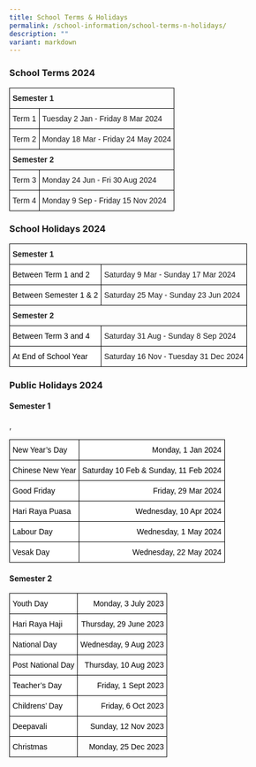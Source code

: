 ```yaml
---
title: School Terms & Holidays
permalink: /school-information/school-terms-n-holidays/
description: ""
variant: markdown
---
```

### School Terms 2024

<style type="text/css">
.tg  {border-collapse:collapse;border-spacing:0;}
.tg td{border-color:black;border-style:solid;border-width:1px;font-family:Arial, sans-serif;font-size:14px;
  overflow:hidden;padding:10px 5px;word-break:normal;}
.tg th{border-color:black;border-style:solid;border-width:1px;font-family:Arial, sans-serif;font-size:14px;
  font-weight:normal;overflow:hidden;padding:10px 5px;word-break:normal;}
.tg .tg-1wig{font-weight:bold;text-align:left;vertical-align:top}
.tg .tg-0lax{text-align:left;vertical-align:top}
</style>
<table class="tg">
<thead>
  <tr>
    <th class="tg-1wig" colspan="2">Semester 1</th>
  </tr>
</thead>
<tbody>
  <tr>
    <td class="tg-0lax">Term 1</td>
    <td class="tg-0lax">Tuesday 2 Jan&nbsp;- Friday 8 Mar 2024</td>
  </tr>
  <tr>
    <td class="tg-0lax">Term 2</td>
    <td class="tg-0lax">Monday 18 Mar - Friday 24 May 2024</td>
  </tr>
  <tr>
    <td class="tg-1wig" colspan="2">Semester 2</td>
  </tr>
  <tr>
    <td class="tg-0lax">Term 3</td>
    <td class="tg-0lax">Monday 24 Jun - Fri 30 Aug 2024</td>
  </tr>
  <tr>
    <td class="tg-0lax">Term 4</td>
    <td class="tg-0lax">Monday 9 Sep - Friday 15 Nov 2024</td>
  </tr>
</tbody>
</table>

### School Holidays 2024

<style type="text/css">
.tg  {border-collapse:collapse;border-spacing:0;}
.tg td{border-color:black;border-style:solid;border-width:1px;font-family:Arial, sans-serif;font-size:14px;
  overflow:hidden;padding:10px 5px;word-break:normal;}
.tg th{border-color:black;border-style:solid;border-width:1px;font-family:Arial, sans-serif;font-size:14px;
  font-weight:normal;overflow:hidden;padding:10px 5px;word-break:normal;}
.tg .tg-1wig{font-weight:bold;text-align:left;vertical-align:top}
.tg .tg-yst8{background-color:#FFF;text-align:left;text-decoration:underline;vertical-align:top}
.tg .tg-ktyi{background-color:#FFF;text-align:left;vertical-align:top}
</style>
<table class="tg">
<thead>
  <tr>
    <th class="tg-1wig" colspan="2">Semester 1</th>
  </tr>
</thead>
<tbody>
  <tr>
    <td class="tg-ktyi"><span style="font-weight:400;color:#000">Between Term 1 and 2</span></td>
    <td class="tg-0lax">Saturday 9 Mar - Sunday 17 Mar 2024</td>
  </tr>
  <tr>
    <td class="tg-ktyi"><span style="font-weight:400;color:#000">Between Semester 1 &amp; 2</span></td>
    <td class="tg-0lax">Saturday 25 May - Sunday 23 Jun 2024</td>
  </tr>
  <tr>
    <td class="tg-1wig" colspan="2">Semester 2</td>
  </tr>
  <tr>
    <td class="tg-ktyi"><span style="font-weight:400;color:#000">Between Term 3 and 4</span></td>
    <td class="tg-0lax">Saturday 31 Aug - Sunday 8 Sep 2024</td>
  </tr>
  <tr>
    <td class="tg-ktyi"><span style="font-weight:400;color:#000">At End of School Year</span></td>
    <td class="tg-0lax">Saturday 16 Nov - Tuesday 31 Dec 2024</td>
  </tr>
</tbody>
</table>

### Public Holidays 2024

#### Semester 1
<style type="text/css">
.tg  {border-collapse:collapse;border-spacing:0;}
.tg td{border-color:black;border-style:solid;border-width:1px;font-family:Arial, sans-serif;font-size:14px;
  overflow:hidden;padding:10px 5px;word-break:normal;}
.tg th{border-color:black;border-style:solid;border-width:1px;font-family:Arial, sans-serif;font-size:14px;
  font-weight:normal;overflow:hidden;padding:10px 5px;word-break:normal;}
.tg .tg-eelb{background-color:#FFF;text-align:right;vertical-align:top}
.tg .tg-lqy6{text-align:right;vertical-align:top}
.tg .tg-ktyi{background-color:#FFF;text-align:left;vertical-align:top}
.tg .tg-0lax{text-align:left;vertical-align:top}
</style>
,
  <table class="tg">
<thead>
  <tr>
    <th class="tg-ktyi"><span style="font-weight:400;color:#000">New Year’s Day</span></th>
    <th class="tg-eelb"><span style="font-weight:400;color:#000">Monday, 1 Jan 2024</span></th>
  </tr>
</thead>
<tbody>
  
  <tr>
    <td class="tg-ktyi"><span style="font-weight:400;color:#000">Chinese New Year</span></td>
    <td class="tg-eelb"><span style="font-weight:400;color:#000">Saturday 10 Feb &amp; Sunday, 11 Feb 2024</span></td></tr>
  <tr>
    <td class="tg-ktyi"><span style="font-weight:400;color:#000">Good Friday</span></td>
    <td class="tg-eelb"><span style="font-weight:400;color:#000">Friday, 29 Mar 2024</span></td>
  </tr>
  <tr>
    <td class="tg-ktyi"><span style="font-weight:400;color:#000">Hari Raya Puasa</span></td>
    <td class="tg-eelb"><span style="font-weight:400;color:#000">Wednesday, 10 Apr 2024</span></td>
  </tr>
  <tr>
    <td class="tg-ktyi"><span style="font-weight:400;color:#000">Labour Day</span></td>
    <td class="tg-eelb"><span style="font-weight:400;color:#000">Wednesday, 1 May 2024</span></td>
  </tr>
  <tr>
    <td class="tg-ktyi"><span style="font-weight:400;color:#000">Vesak Day</span></td>
    <td class="tg-eelb"><span style="font-weight:400;color:#000">Wednesday, 22 May 2024</span></td>
  </tr>
</tbody>
</table>

#### Semester 2

<style type="text/css">
.tg  {border-collapse:collapse;border-spacing:0;}
.tg td{border-color:black;border-style:solid;border-width:1px;font-family:Arial, sans-serif;font-size:14px;
  overflow:hidden;padding:10px 5px;word-break:normal;}
.tg th{border-color:black;border-style:solid;border-width:1px;font-family:Arial, sans-serif;font-size:14px;
  font-weight:normal;overflow:hidden;padding:10px 5px;word-break:normal;}
.tg .tg-eelb{background-color:#FFF;text-align:right;vertical-align:top}
.tg .tg-lqy6{text-align:right;vertical-align:top}
.tg .tg-ktyi{background-color:#FFF;text-align:left;vertical-align:top}
.tg .tg-0lax{text-align:left;vertical-align:top}
</style>
<table class="tg">
<thead>
  <tr>
    <th class="tg-ktyi"><span style="font-weight:400;color:#000">Youth Day</span></th>
    <th class="tg-eelb"><span style="font-weight:400;color:#000">Monday, 3 July 2023</span></th>
  </tr>
</thead>
<tbody>
  <tr>
    <td class="tg-ktyi"><span style="font-weight:400;color:#000">Hari Raya Haji</span></td>
    <td class="tg-eelb"><span style="font-weight:400;color:#000">Thursday, 29 June 2023</span></td>
  </tr>
  <tr>
    <td class="tg-ktyi"><span style="font-weight:400;color:#000">National Day</span></td>
    <td class="tg-eelb"><span style="font-weight:400;color:#000">Wednesday, 9 Aug 2023</span></td>
  </tr>
  <tr>
    <td class="tg-ktyi"><span style="font-weight:400;color:#000">Post National Day</span></td>
    <td class="tg-eelb"><span style="font-weight:400;color:#000">Thursday, 10 Aug 2023</span></td>
  </tr>
  <tr>
    <td class="tg-ktyi"><span style="font-weight:400;color:#000">Teacher’s Day</span></td>
    <td class="tg-eelb"><span style="font-weight:400;color:#000">Friday, 1 Sept 2023</span></td>
  </tr>
  <tr>
    <td class="tg-ktyi"><span style="font-weight:400;color:#000">Childrens’ Day</span></td>
    <td class="tg-eelb"><span style="font-weight:400;color:#000">Friday, 6 Oct 2023</span></td>
  </tr>
  <tr>
    <td class="tg-ktyi"><span style="font-weight:400;color:#000">Deepavali</span></td>
    <td class="tg-eelb"><span style="font-weight:400;color:#000">Sunday, 12 Nov 2023</span></td>
  </tr>
  <tr>
    <td class="tg-0lax"><span style="font-weight:400;color:#000">Christmas</span></td>
    <td class="tg-lqy6"><span style="font-weight:400;color:#000">Monday, 25 Dec 2023</span></td>
  </tr>
</tbody>
</table>

